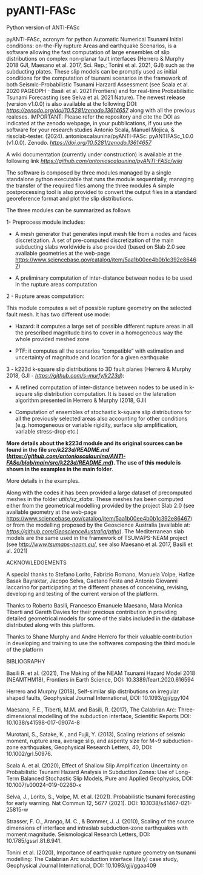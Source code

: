 # pyANTI-FASc
Python version of ANTI-FASc

pyANTI-FASc, acronym for python Automatic Numerical Tsunami Initial conditions: on-the-Fly rupture Areas and earthquake Scenarios, is a software allowing the fast computation of large ensembles of slip distributions on complex non-planar fault interfaces (Herrero & Murphy 2018 GJI, Maesano et al. 2017, Sci. Rep.; Tonini et al. 2021, GJI) such as the subducting plates. These slip models can be promptly used as initial conditions for the computation of tsunami scenarios in the framework of both Seismic-Probabilistic Tsunami Harzard Assessment (see Scala et al. 2020 PAGEOPH - Basili et al. 2021 Frontiers) and for real-time Probabilisitic Tsunami Forecasting (see Selva et al. 2021 Nature). The newest release (version v1.0.0) is also available at the following DOI: *https://zenodo.org/doi/10.5281/zenodo.13614657* along with all the previous realeses. IMPORTANT: Please refer the repository and cite the DOI as indicated at the zenodo webpage, in your pubblications, if you use the software for your research studies
Antonio Scala, Manuel Mojica, & rissclab-tester. (2024). antonioscalaunina/pyANTI-FASc: pyANTIFASc_1.0.0 (v1.0.0). Zenodo. *https://doi.org/10.5281/zenodo.13614657*

A wiki documentation (currently under construction) is available at the following link *https://github.com/antonioscalaunina/pyANTI-FASc/wiki*

The software is composed by three modules managed by a single standalone python executable that runs the module sequentially, managing the transfer of the required files among the three modules
A simple postprocessing tool is also provided to convert the output files in a standard georeference format and plot the slip distributions.

The three modules can be summarized as follows

1- Preprocess module includes:
    
   - A mesh generator that generates input mesh file from a nodes and faces discretization. A set of pre-computed discretization of the main subducting slabs worldwide is also provided (based on Slab 2.0 see available geometries at the web-page https://www.sciencebase.gov/catalog/item/5aa1b00ee4b0b1c392e86467) 
    
   - A preliminary computation of inter-distance between nodes to be used in the rupture areas computation
    

2 - Rupture areas computation:
    
   This module computes a set of possible rupture geometry on the selected fault mesh. It has two different use mode:
         
   - Hazard: it computes a large set of possible different rupture areas in all the prescribed magnitude bins to cover in a homogeneous way the whole provided meshed zone
         
   - PTF: it computes all the scenarios “compatible” with estimation and uncertainty of magnitude and location for a given earthquake


3 - k223d k-square slip distributions to 3D fault planes (Herrero & Murphy 2018, GJI - *https://github.com/s-murfy/k223d*):

   - A refined computation of inter-distance between nodes to be used in k-square slip distribution computation. It is based on the lateration algorithm presented in Herrero & Murphy (2018, GJI)
   
   - Computation of ensembles of stochastic k-square slip distributions for all the previously selected areas also accounting for other conditions (e.g. homogeneous or variable rigidity, surface slip amplification, variable stress-drop etc.)
  
**More details about the k223d module and its original sources can be found in the file *src/k223d/README.md* (*https://github.com/antonioscalaunina/ANTI-FASc/blob/main/src/k223d/README.md*). The use of this module is shown in the examples in the main folder**.


 More details in the examples.


Along with the codes it has been provided a large dataset of precomputed meshes in the folder *utils/sz_slabs*. These meshes has been computed either from the geometrical modelling provided by the project Slab 2.0 (see available geometry at the web-page https://www.sciencebase.gov/catalog/item/5aa1b00ee4b0b1c392e86467) or from the modelling proposed by the Geoscience Australia (available at: *https://github.com/GeoscienceAustralia/ptha*). The Mediterranean slab models are the same used in the framework of TSUMAPS-NEAM project (see *http://www.tsumaps-neam.eu/*, see also Maesano et al. 2017, Basili et al. 2021)

ACKNOWLEDGEMENTS

A special thanks to Stefano Lorito, Fabrizio Romano, Manuela Volpe, Hafize Basak Bayraktar, Jacopo Selva, Gaetano Festa and Antonio Giovanni Iaccarino for participating at the different phases of conceiving, revising, developing and testing of the current version of the platform.

Thanks to Roberto Basili, Francesco Emanuele Maesano, Mara Monica Tiberti and Gareth Davies for their precious contribution in providing detailed geometrical models for some of the slabs included in the database distributed along with this platform.

Thanks to Shane Murphy and Andre Herrero for their valuable contribution in developing and training to use the softwares composing the third module of the platform  



BIBLIOGRAPHY

Basili R. et al. (2021), The Making of the NEAM Tsunami Hazard Model 2018 (NEAMTHM18), Frontiers in Earth Science, DOI: 10.3389/feart.2020.616594 

Herrero and Murphy (2018), 	Self-similar slip distributions on irregular shaped faults, Geophysical Journal International, DOI: 10.1093/gji/ggy104

Maesano, F.E., Tiberti, M.M. and Basili, R. (2017), The Calabrian Arc: Three-dimensional modelling of the subduction interface, Scientific Reports DOI: 10.1038/s41598-017-09074-8

Murotani, S., Satake, K., and Fujii, Y. (2013), Scaling relations of seismic moment, rupture area, average slip, and asperity size for M~9 subduction-zone earthquakes, Geophysical Research Letters, 40, DOI: 10.1002/grl.50976.

Scala A. et al. (2020), Effect of Shallow Slip Amplification Uncertainty on Probabilistic Tsunami Hazard Analysis in Subduction Zones: Use of Long-Term Balanced Stochastic Slip Models, Pure and Applied Geophysics, DOI: 10.1007/s00024-019-02260-x

Selva, J., Lorito, S., Volpe, M. et al. (2021). Probabilistic tsunami forecasting for early warning. Nat Commun 12, 5677 (2021). DOI: 10.1038/s41467-021-25815-w

Strasser, F. O., Arango, M. C., & Bommer, J. J. (2010), Scaling of the source dimensions of interface and intraslab subduction-zone earthquakes with moment magnitude. Seismological Research Letters, DOI: 10.1785/gssrl.81.6.941.

Tonini et al. (2020), Importance of earthquake rupture geometry on tsunami modelling: The Calabrian Arc subduction interface (Italy) case study, Geophysical Journal International, DOI: 10.1093/gji/ggaa409
